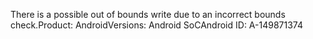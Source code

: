 There is a possible out of bounds write due to an incorrect bounds check.Product: AndroidVersions: Android SoCAndroid ID: A-149871374